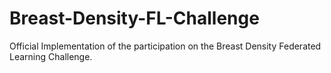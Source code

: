 # Breast-Density-FL-Challenge
Official Implementation of the participation on the Breast Density Federated Learning Challenge.
